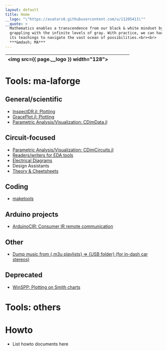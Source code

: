 ```yaml
---
layout: default
title: Home
__logo: "\"https://avatars0.githubusercontent.com/u/11205411\""
__quote: >
  Mathematics enables a transcendence from our black & white mindset by
  grappling with the infinite levels of gray. With practice, we can harness
  its teachings to navigate the vast ocean of possibilities.<br><br>
  ***&mdash; MA***
---
```


| <img src={{ page.__logo }} width="128"> | <blockquote>  </blockquote> |
| :---: | :--- |


# Tools: ma-laforge

## General/scientific
 - [InspectDR.jl: Plotting](https://github.com/ma-laforge/InspectDR.jl)
 - [GracePlot.jl: Plotting](https://github.com/ma-laforge/GracePlot.jl)
 - [Parametric Analysis/Visualization: CDimData.jl](https://github.com/ma-laforge/CMDimData.jl)

## Circuit-focused
 - [Parametric Analysis/Visualization: CDimCircuits.jl](https://github.com/ma-laforge/CMDimCircuits.jl)
 - [Readers/writers for EDA tools](info/edatools)
 - [Electrical Diagrams](https://github.com/ma-laforge/ElectricalDiagrams)
 - Design Assistants
 - [Theory & Cheetsheets](https://github.com/ma-laforge/DocsLaTeX_Electrical)

## Coding
 - [maketools](https://github.com/ma-laforge/maketools)

## Arduino projects
 - [ArduinoCIR: Consumer IR remote communication](https://github.com/ma-laforge/ArduinoCIR)

## Other
 - [Dump music from {.m3u playlists} &rArr; {USB folder} (for in-dash car stereos)]()

## Deprecated
 - [WinSPP: Plotting on Smith charts](https://github.com/ma-laforge/WinSPP)

# Tools: others

# Howto
 - List howto documents here

